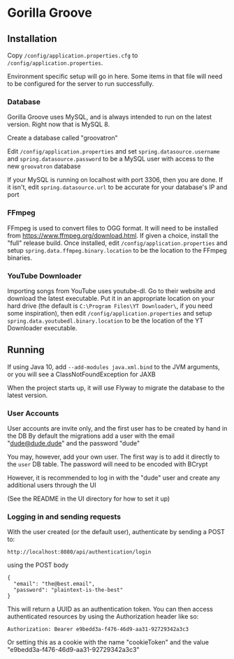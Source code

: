 # Gorilla Groove

## Installation

Copy `/config/application.properties.cfg` to `/config/application.properties`. 

Environment specific setup will go in here. Some items in that file will need to be configured for the server to run successfully.

### Database
Gorilla Groove uses MySQL, and is always intended to run on the latest version. Right now that is MySQL 8.

Create a database called "groovatron"

Edit `/config/application.properties` and set `spring.datasource.username` and `spring.datasource.password` to be a MySQL user with access to the new `groovatron` database

If your MySQL is running on localhost with port 3306, then you are done. If it isn't, edit `spring.datasource.url` to be accurate for your database's IP and port

### FFmpeg

FFmpeg is used to convert files to OGG format. It will need to be installed from https://www.ffmpeg.org/download.html. If given a choice, install the "full" release build.
Once installed, edit `/config/application.properties` and setup `spring.data.ffmpeg.binary.location` to be the location to the FFmpeg binaries.

### YouTube Downloader

Importing songs from YouTube uses youtube-dl. Go to their website and download the latest executable. Put it in an appropriate location on your hard drive (the default is `C:\Program Files\YT Downloader\`, if you need some inspiration), then edit `/config/application.properties` and setup `spring.data.youtubedl.binary.location` to be the location of the YT Downloader executable.

## Running

If using Java 10, add `--add-modules java.xml.bind` to the JVM arguments, or you will see a ClassNotFoundException for JAXB

When the project starts up, it will use Flyway to migrate the database to the latest version.

### User Accounts

User accounts are invite only, and the first user has to be created by hand in the DB
By default the migrations add a user with the email "dude@dude.dude" and the password "dude"

You may, however, add your own user. 
The first way is to add it directly to the `user` DB table. The password will need to be encoded with BCrypt

However, it is recommended to log in with the "dude" user and create any additional users through the UI

(See the README in the UI directory for how to set it up)

### Logging in and sending requests
With the user created (or the default user), authenticate by sending a POST to:

`http://localhost:8080/api/authentication/login`

using the POST body
```$xslt
{ 
  "email": "the@best.email",
  "password": "plaintext-is-the-best"
}
```

This will return a UUID as an authentication token. You can then access authenticated resources by using the Authorization header like so:
```
Authorization: Bearer e9bedd3a-f476-46d9-aa31-92729342a3c3
```

Or setting this as a cookie with the name "cookieToken" and the value "e9bedd3a-f476-46d9-aa31-92729342a3c3"

